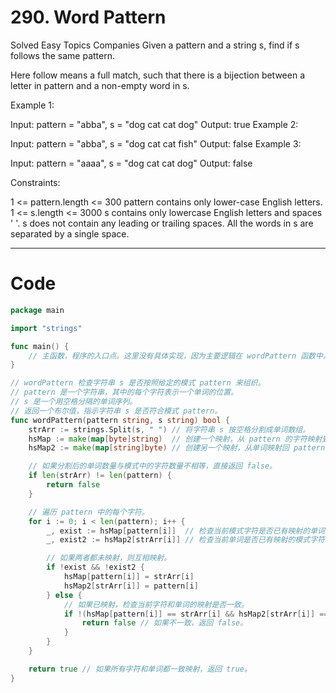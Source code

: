 # 290. Word Pattern

Solved
Easy
Topics
Companies
Given a pattern and a string s, find if s follows the same pattern.

Here follow means a full match, such that there is a bijection between a letter in pattern and a non-empty word in s.

Example 1:

Input: pattern = "abba", s = "dog cat cat dog"
Output: true
Example 2:

Input: pattern = "abba", s = "dog cat cat fish"
Output: false
Example 3:

Input: pattern = "aaaa", s = "dog cat cat dog"
Output: false

Constraints:

1 <= pattern.length <= 300
pattern contains only lower-case English letters.
1 <= s.length <= 3000
s contains only lowercase English letters and spaces ' '.
s does not contain any leading or trailing spaces.
All the words in s are separated by a single space.

---

# Code

```go
package main

import "strings"

func main() {
	// 主函数，程序的入口点。这里没有具体实现，因为主要逻辑在 wordPattern 函数中。
}

// wordPattern 检查字符串 s 是否按照给定的模式 pattern 来组织。
// pattern 是一个字符串，其中的每个字符表示一个单词的位置。
// s 是一个用空格分隔的单词序列。
// 返回一个布尔值，指示字符串 s 是否符合模式 pattern。
func wordPattern(pattern string, s string) bool {
	strArr := strings.Split(s, " ") // 将字符串 s 按空格分割成单词数组。
	hsMap := make(map[byte]string)  // 创建一个映射，从 pattern 的字符映射到对应的单词。
	hsMap2 := make(map[string]byte) // 创建另一个映射，从单词映射回 pattern 的字符。

	// 如果分割后的单词数量与模式中的字符数量不相等，直接返回 false。
	if len(strArr) != len(pattern) {
		return false
	}

	// 遍历 pattern 中的每个字符。
	for i := 0; i < len(pattern); i++ {
		_, exist := hsMap[pattern[i]]  // 检查当前模式字符是否已有映射的单词。
		_, exist2 := hsMap2[strArr[i]] // 检查当前单词是否已有映射的模式字符。

		// 如果两者都未映射，则互相映射。
		if !exist && !exist2 {
			hsMap[pattern[i]] = strArr[i]
			hsMap2[strArr[i]] = pattern[i]
		} else {
			// 如果已映射，检查当前字符和单词的映射是否一致。
			if !(hsMap[pattern[i]] == strArr[i] && hsMap2[strArr[i]] == pattern[i]) {
				return false // 如果不一致，返回 false。
			}
		}
	}

	return true // 如果所有字符和单词都一致映射，返回 true。
}
```
